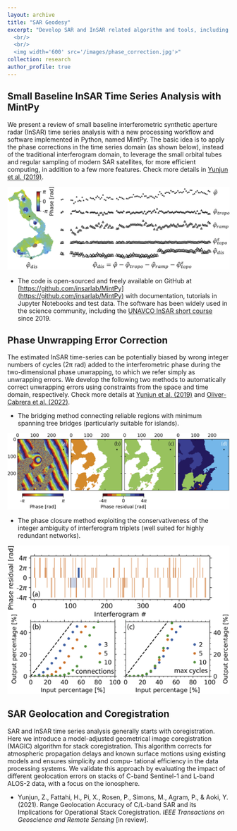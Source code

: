 ```yaml
---
layout: archive
title: "SAR Geodesy"
excerpt: "Develop SAR and InSAR related algorithm and tools, including geolocation, coregistration, time series analysis, noise reduction, and uncertainty quantification.
  <br/>
  <br/>
  <img width='600' src='/images/phase_correction.jpg'>"
collection: research
author_profile: true
---
```


## Small Baseline InSAR Time Series Analysis with MintPy

We present a review of small baseline interferometric synthetic aperture radar (InSAR) time series analysis with a new processing workflow and software implemented in Python, named MintPy. The basic idea is to apply the phase corrections in the time series domain (as shown below), instead of the traditional interferogram domain, to leverage the small orbital tubes and regular sampling of modern SAR satellites, for more efficient computing, in addition to a few more features. Check more details in [Yunjun et al. (2019)](https://yunjunz.github.io/files/Yunjun_etal-2019-mintpy.pdf). 

<img width='800' src='/images/phase_correction.jpg'>

+ The code is open-sourced and freely available on GitHub at [https://github.com/insarlab/MintPy](https://github.com/insarlab/MintPy) with documentation, tutorials in Jupyter Notebooks and test data. The software has been widely used in the science community, including the [UNAVCO InSAR short course](https://www.unavco.org/event/2021-short-course-insar-processing-analysis-isce/) since 2019.


## Phase Unwrapping Error Correction

The estimated InSAR time-series can be potentially biased by wrong integer numbers of cycles (2π rad) added to the interferometric phase during the two-dimensional phase unwrapping, to which we refer simply as unwrapping errors. We develop the following two methods to automatically correct unwrapping errors using constraints from the space and time domain, respectively. Check more details at [Yunjun et al. (2019)](https://yunjunz.github.io/files/Yunjun_etal-2019-mintpy.pdf) and [Oliver-Cabrera et al. (2022)](https://yunjunz.github.io/files/Oliver_etal-2022-PUError.pdf).

+ The bridging method connecting reliable regions with minimum spanning tree bridges (particularly suitable for islands).

<img width='800' src='/images/unw_error_bridging.jpg'>

+ The phase closure method exploiting the conservativeness of the integer ambiguity of interferogram triplets (well suited for highly redundant networks).

<img width='600' src='/images/unw_error_closure.jpg'>


## SAR Geolocation and Coregistration

SAR and InSAR time series analysis generally starts with coregistration. Here we introduce a model-adjusted geometrical image coregistration (MAGIC) algorithm for stack coregistration. This algorithm corrects for atmospheric propagation delays and known surface motions using existing models and ensures simplicity and compu- tational efficiency in the data processing systems. We validate this approach by evaluating the impact of different geolocation errors on stacks of C-band Sentinel-1 and L-band ALOS-2 data, with a focus on the ionosphere.

+ Yunjun, Z., Fattahi, H., Pi, X., Rosen, P., Simons, M., Agram, P., & Aoki, Y. (2021). Range Geolocation Accuracy of C/L-band SAR and its Implications for Operational Stack Coregistration. _IEEE Transactions on Geoscience and Remote Sensing_ [in review].
